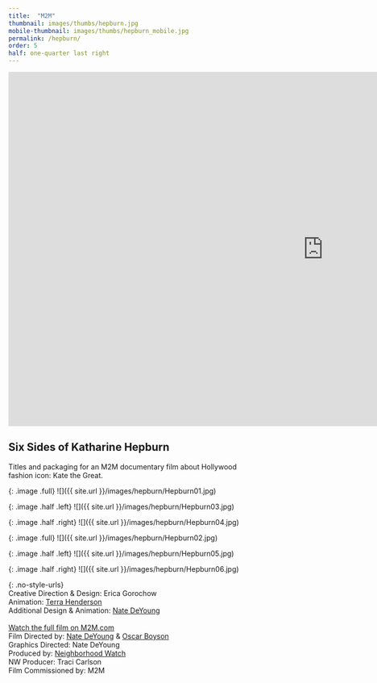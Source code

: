 ```yaml
---
title:  "M2M"
thumbnail: images/thumbs/hepburn.jpg
mobile-thumbnail: images/thumbs/hepburn_mobile.jpg
permalink: /hepburn/
order: 5
half: one-quarter last right
---
```

<div class='embed-container'>
 <iframe src="https://player.vimeo.com/video/256810510?loop=1&color=f16961&title=0&byline=0&portrait=0" width="1250" height="703" frameborder="0" webkitallowfullscreen mozallowfullscreen allowfullscreen></iframe>
</div>

## **Six Sides of Katharine Hepburn**

Titles and packaging for an M2M documentary film about Hollywood fashion icon: Kate the Great.


{: .image .full}
![]({{ site.url }}/images/hepburn/Hepburn01.jpg)

{: .image .half .left}
![]({{ site.url }}/images/hepburn/Hepburn03.jpg)

{: .image .half .right}
![]({{ site.url }}/images/hepburn/Hepburn04.jpg)

{: .image .full}
![]({{ site.url }}/images/hepburn/Hepburn02.jpg)

{: .image .half .left}
![]({{ site.url }}/images/hepburn/Hepburn05.jpg)

{: .image .half .right}
![]({{ site.url }}/images/hepburn/Hepburn06.jpg)

{: .no-style-urls}
<br/>
Creative Direction & Design: Erica Gorochow <br/>
Animation: [Terra Henderson](http://terrahenderson.com)<br/>
Additional Design & Animation: [Nate DeYoung](http://natedeyoung.com)<br/>
<br/>
[Watch the full film on M2M.com](https://m2m.tv/watch/six-sides-of-katharine-hepburn/feature-films)<br/>
Film Directed by: [Nate DeYoung](http://natedeyoung.com) & [Oscar Boyson](http://oscarboyson.com) <br/>
Graphics Directed: Nate DeYoung <br/>
Produced by: [Neighborhood Watch](http://neighborhoodwatch.tv) <br/>
NW Producer: Traci Carlson <br/>
Film Commissioned by: M2M <br/>

